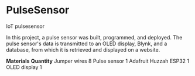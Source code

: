 # PulseSensor
IoT pulsesensor

In this project, a pulse sensor was built, programmed, and deployed.
The pulse sensor's data is transmitted to an OLED display, Blynk, and a database, from which it is retrieved and displayed on a website.

**Materials**    **Quantity**
Jumper wires          8
Pulse sensor          1
Adafruit Huzzah ESP32 1
OLED display          1
